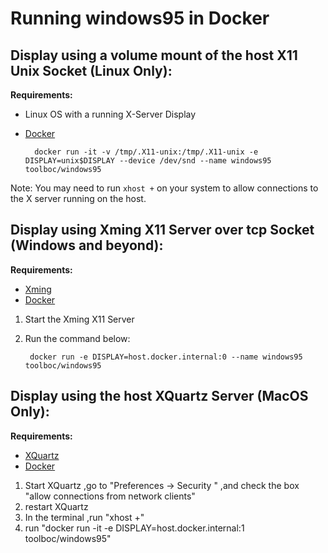 # Running windows95 in Docker

## Display using a volume mount of the host X11 Unix Socket (Linux Only):

**Requirements:**
* Linux OS with a running X-Server Display
* [Docker](http://docker.io) 

        docker run -it -v /tmp/.X11-unix:/tmp/.X11-unix -e DISPLAY=unix$DISPLAY --device /dev/snd --name windows95 toolboc/windows95


Note: You may need to run `xhost +` on your system to allow connections to the X server running on the host.

## Display using Xming X11 Server over tcp Socket (Windows and beyond):

**Requirements:**
* [Xming](https://sourceforge.net/projects/xming/)
* [Docker](http://docker.io) 

1. Start the Xming X11 Server
2. Run the command below:

        docker run -e DISPLAY=host.docker.internal:0 --name windows95 toolboc/windows95

## Display using the host XQuartz Server (MacOS Only):
**Requirements:**
* [XQuartz](https://www.xquartz.org/)
* [Docker](http://docker.io) 

1. Start XQuartz ,go to "Preferences -> Security " ,and check the box "allow connections from network clients"
2. restart XQuartz
3. In the terminal ,run "xhost +"
4. run "docker run -it -e DISPLAY=host.docker.internal:1 toolboc/windows95"
